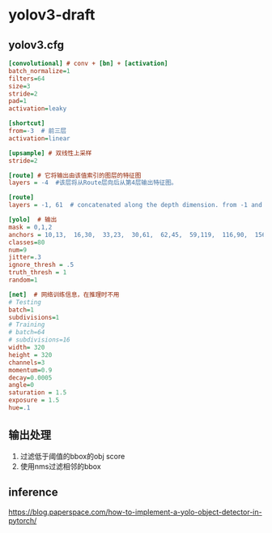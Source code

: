 # yolov3-draft

## yolov3.cfg

```cfg
[convolutional] # conv + [bn] + [activation]
batch_normalize=1
filters=64
size=3
stride=2
pad=1
activation=leaky

[shortcut]
from=-3  # 前三层
activation=linear  

[upsample] # 双线性上采样
stride=2

[route] # 它将输出由该值索引的图层的特征图
layers = -4  #该层将从Route层向后从第4层输出特征图。

[route]
layers = -1, 61  # concatenated along the depth dimension. from -1 and 61 layer

[yolo]  # 输出
mask = 0,1,2
anchors = 10,13,  16,30,  33,23,  30,61,  62,45,  59,119,  116,90,  156,198,  373,326
classes=80
num=9
jitter=.3
ignore_thresh = .5
truth_thresh = 1
random=1

[net]  # 网络训练信息，在推理时不用
# Testing
batch=1
subdivisions=1
# Training
# batch=64
# subdivisions=16
width= 320
height = 320
channels=3
momentum=0.9
decay=0.0005
angle=0
saturation = 1.5
exposure = 1.5
hue=.1

```

## 输出处理

1. 过滤低于阈值的bbox的obj score
2. 使用nms过滤相邻的bbox

## inference

https://blog.paperspace.com/how-to-implement-a-yolo-object-detector-in-pytorch/